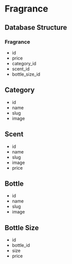 # Fragrance 

## Database Structure

### Fragrance 
* id
* price
* category_id
* scent_id
* bottle_size_id

## Category
* id
* name
* slug
* image

##  Scent
* id
* name
* slug
* image
* price

## Bottle
* id
* name
* slug
* image

## Bottle Size
* id
* bottle_id
* size
* price